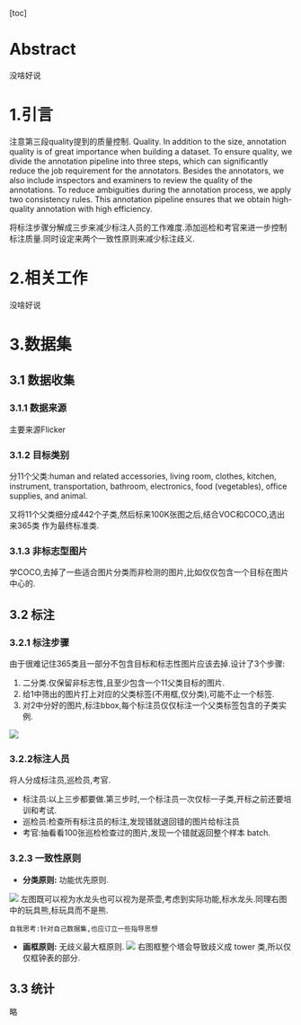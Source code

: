 [toc]

# Abstract
没啥好说

# 1.引言
注意第三段quality提到的质量控制.
Quality. In addition to the size, annotation quality is of great importance when building a dataset. To ensure quality, we divide the annotation pipeline into three steps, which can significantly reduce the job requirement for the annotators. Besides the annotators, we also include inspectors and examiners to review the quality of the annotations. To reduce ambiguities during the annotation process, we apply two consistency rules. This annotation pipeline ensures that we obtain high-quality annotation with high efficiency.

将标注步骤分解成三步来减少标注人员的工作难度.添加巡检和考官来进一步控制标注质量.同时设定来两个一致性原则来减少标注歧义.

# 2.相关工作
没啥好说

# 3.数据集
## 3.1 数据收集
### 3.1.1 数据来源
主要来源Flicker

### 3.1.2 目标类别
分11个父类:human and related accessories, living room, clothes, kitchen, instrument, transportation, bathroom, electronics, food (vegetables), office supplies, and animal.

又将11个父类细分成442个子类,然后标来100K张图之后,结合VOC和COCO,选出来365类 作为最终标准类.

### 3.1.3 非标志型图片
学COCO,去掉了一些适合图片分类而非检测的图片,比如仅仅包含一个目标在图片中心的.

## 3.2 标注
### 3.2.1 标注步骤
由于很难记住365类且一部分不包含目标和标志性图片应该去掉.设计了3个步骤:
1. 二分类.仅保留非标志性,且至少包含一个11父类目标的图片.
2. 给1中筛出的图片打上对应的父类标签(不用框,仅分类),可能不止一个标签.
3. 对2中分好的图片,标注bbox,每个标注员仅仅标注一个父类标签包含的子类实例.

![](https://raw.githubusercontent.com/hqabcxyxz/MarkDownPics/master/image/20200908115200.png)

### 3.2.2标注人员
将人分成标注员,巡检员,考官.
- 标注员:以上三步都要做.第三步时,一个标注员一次仅标一子类,开标之前还要培训和考试.
- 巡检员:检查所有标注员的标注,发现错就退回错的图片给标注员
- 考官:抽看看100张巡检检查过的图片,发现一个错就返回整个样本 batch.

### 3.2.3 一致性原则
- **分类原则:** 功能优先原则.

![](https://raw.githubusercontent.com/hqabcxyxz/MarkDownPics/master/image/20200908120941.png)
左图既可以视为水龙头也可以视为是茶壶,考虑到实际功能,标水龙头.同理右图中的玩具熊,标玩具而不是熊.

```
自我思考:针对自己数据集,也应订立一些指导思想
```

- **画框原则:** 无歧义最大框原则.
![](https://raw.githubusercontent.com/hqabcxyxz/MarkDownPics/master/image/20200908130426.png)
右图框整个塔会导致歧义成 tower 类,所以仅仅框钟表的部分.

## 3.3 统计
略